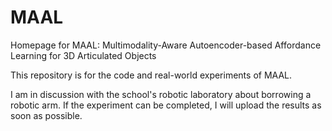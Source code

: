 # MAAL
Homepage for MAAL: Multimodality-Aware Autoencoder-based Affordance Learning for 3D Articulated Objects

This repository is for the code and real-world experiments of MAAL.

I am in discussion with the school's robotic laboratory about borrowing a robotic arm. If the experiment can be completed, I will upload the results as soon as possible.
